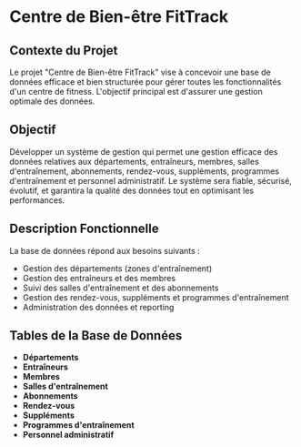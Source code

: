 # Centre de Bien-être FitTrack

## Contexte du Projet
Le projet "Centre de Bien-être FitTrack" vise à concevoir une base de données efficace et bien structurée pour gérer toutes les fonctionnalités d'un centre de fitness. L'objectif principal est d'assurer une gestion optimale des données.

## Objectif
Développer un système de gestion qui permet une gestion efficace des données relatives aux départements, entraîneurs, membres, salles d'entraînement, abonnements, rendez-vous, suppléments, programmes d'entraînement et personnel administratif. Le système sera fiable, sécurisé, évolutif, et garantira la qualité des données tout en optimisant les performances.

## Description Fonctionnelle
La base de données répond aux besoins suivants :
- Gestion des départements (zones d'entraînement)
- Gestion des entraîneurs et des membres
- Suivi des salles d'entraînement et des abonnements
- Gestion des rendez-vous, suppléments et programmes d'entraînement
- Administration des données et reporting

## Tables de la Base de Données
- **Départements**
- **Entraîneurs**
- **Membres**
- **Salles d'entraînement**
- **Abonnements**
- **Rendez-vous**
- **Suppléments**
- **Programmes d'entraînement**
- **Personnel administratif**

